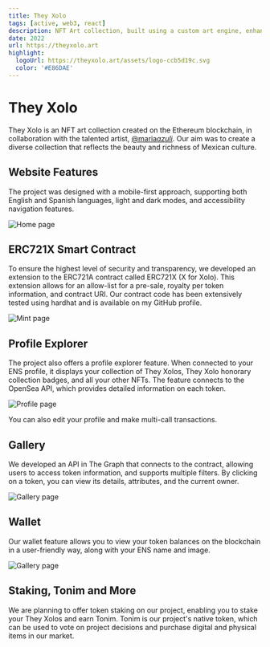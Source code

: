 ```yaml
---
title: They Xolo
tags: [active, web3, react]
description: NFT Art collection, built using a custom art engine, enhanced with staking and marketplace.
date: 2022
url: https://theyxolo.art
highlight:
  logoUrl: https://theyxolo.art/assets/logo-ccb5d19c.svg
  color: '#E86DAE'
---
```


# They Xolo

They Xolo is an NFT art collection created on the Ethereum blockchain, in collaboration with the talented artist, [@maria*azuli*](https://twitter.com/maria_azuli_). Our aim was to create a diverse collection that reflects the beauty and richness of Mexican culture.

## Website Features

The project was designed with a mobile-first approach, supporting both English and Spanish languages, light and dark modes, and accessibility navigation features.

![Home page](/images/they-xolo--screenshot_home.png)

## ERC721X Smart Contract

To ensure the highest level of security and transparency, we developed an extension to the ERC721A contract called ERC721X (X for Xolo). This extension allows for an allow-list for a pre-sale, royalty per token information, and contract URI. Our contract code has been extensively tested using hardhat and is available on my GitHub profile.

![Mint page](/images/they-xolo--screenshot_mint.png)

## Profile Explorer

The project also offers a profile explorer feature. When connected to your ENS profile, it displays your collection of They Xolos, They Xolo honorary collection badges, and all your other NFTs. The feature connects to the OpenSea API, which provides detailed information on each token.

![Profile page](/images/they-xolo--screenshot_profile.png)

You can also edit your profile and make multi-call transactions.

## Gallery

We developed an API in The Graph that connects to the contract, allowing users to access token information, and supports multiple filters. By clicking on a token, you can view its details, attributes, and the current owner.

![Gallery page](/images/they-xolo--screenshot_gallery.png)

## Wallet

Our wallet feature allows you to view your token balances on the blockchain in a user-friendly way, along with your ENS name and image.

![Gallery page](/images/they-xolo--screenshot_wallet_drawer.png)

## Staking, Tonim and More

We are planning to offer token staking on our project, enabling you to stake your They Xolos and earn Tonim. Tonim is our project's native token, which can be used to vote on project decisions and purchase digital and physical items in our market.
